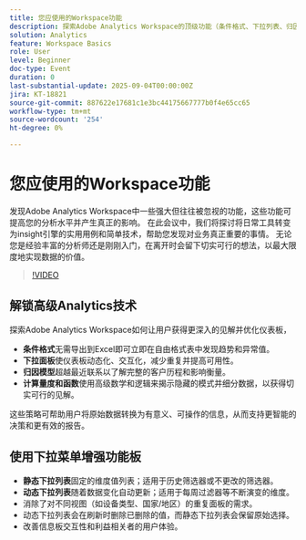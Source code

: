 ```yaml
---
title: 您应使用的Workspace功能
description: 探索Adobe Analytics Workspace的顶级功能（条件格式、下拉列表、归因模型和计算量度）以发掘更深入的见解。
solution: Analytics
feature: Workspace Basics
role: User
level: Beginner
doc-type: Event
duration: 0
last-substantial-update: 2025-09-04T00:00:00Z
jira: KT-18821
source-git-commit: 887622e17681c1e3bc44175667777b0f4e65cc65
workflow-type: tm+mt
source-wordcount: '254'
ht-degree: 0%

---
```



# 您应使用的Workspace功能

发现Adobe Analytics Workspace中一些强大但往往被忽视的功能，这些功能可提高您的分析水平并产生真正的影响。 在此会议中，我们将探讨将日常工具转变为insight引擎的实用用例和简单技术，帮助您发现对业务真正重要的事情。 无论您是经验丰富的分析师还是刚刚入门，在离开时会留下切实可行的想法，以最大限度地实现数据的价值。

>[!VIDEO](https://video.tv.adobe.com/v/3471117/?learn=on&enablevpops)

## 解锁高级Analytics技术

探索Adobe Analytics Workspace如何让用户获得更深入的见解并优化仪表板，

* **条件格式**&#x200B;无需导出到Excel即可立即在自由格式表中发现趋势和异常值。
* **下拉面板**&#x200B;使仪表板动态化、交互化，减少重复并提高可用性。
* **归因模型**&#x200B;超越最近联系以了解完整的客户历程和影响衡量。
* **计算量度和函数**&#x200B;使用高级数学和逻辑来揭示隐藏的模式并细分数据，以获得切实可行的见解。

这些策略可帮助用户将原始数据转换为有意义、可操作的信息，从而支持更智能的决策和更有效的报告。

## 使用下拉菜单增强功能板

* **静态下拉列表**&#x200B;固定的维度值列表；适用于历史筛选器或不更改的筛选器。
* **动态下拉列表**&#x200B;随着数据变化自动更新；适用于每周过滤器等不断演变的维度。
* 消除了对不同视图（如设备类型、国家/地区）的重复面板的需求。
* 动态下拉列表会在刷新时删除已删除的值，而静态下拉列表会保留原始选择。
* 改善信息板交互性和利益相关者的用户体验。
